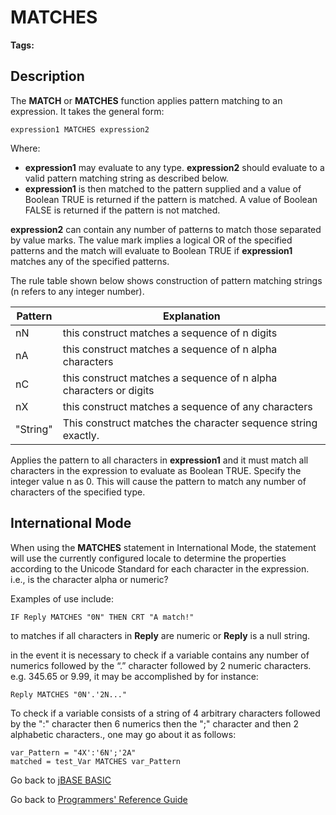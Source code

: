 # MATCHES

<PageHeader />  

**Tags:**
<badge text='string handling' vertical='middle' />

## Description

The **MATCH** or **MATCHES** function applies pattern matching to an expression. It takes the general form:

```
expression1 MATCHES expression2
```

Where:

- **expression1** may evaluate to any type. **expression2** should evaluate to a valid pattern matching string as described below.
- **expression1** is then matched to the pattern supplied and a value of Boolean TRUE is returned if the pattern is matched. A value of Boolean FALSE is returned if the pattern is not matched.

**expression2** can contain any number of patterns to match those separated by value marks. The value mark implies a logical OR of the specified patterns and the match will evaluate to Boolean TRUE if **expression1** matches any of the specified patterns.

The rule table shown below shows construction of pattern matching strings (n refers to any integer number).

| Pattern | Explanation |
| --- | --- |
| nN | this construct matches a sequence of n digits |
| nA | this construct matches a sequence of n alpha characters |
| nC | this construct matches a sequence of n alpha characters or digits |
| nX | this construct matches a sequence of any characters |
| "String" | This construct matches the character sequence string exactly. |

Applies the pattern to all characters in **expression1** and it must match all characters in the expression to evaluate as Boolean TRUE. Specify the integer value n as 0. This will cause the pattern to match any number of characters of the specified type.

## International Mode

When using the **MATCHES** statement in International Mode, the statement will use the currently configured locale to determine the properties according to the Unicode Standard for each character in the expression. i.e., is the character alpha or numeric?

Examples of use include:

```
IF Reply MATCHES "0N" THEN CRT "A match!"
```

to matches if all characters in **Reply** are numeric or **Reply** is a null string.

in the event it is necessary to check if a variable contains any number of numerics followed by the “.” character followed by 2 numeric characters. e.g. 345.65 or 9.99, it may be accomplished by for instance:

```
Reply MATCHES "0N'.'2N..."
```

To check if a variable consists of a string of 4 arbitrary characters followed by the ":" character then 6 numerics then the ";" character and then 2 alphabetic characters., one may go about it as follows:

```
var_Pattern = "4X':'6N';'2A"
matched = test_Var MATCHES var_Pattern
```

Go back to [jBASE BASIC](./../README.md)

Go back to [Programmers' Reference Guide](./../../reference-guides/jbc/README.md)

<PageFooter />
